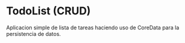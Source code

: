 # TodoList (CRUD)

Aplicacion simple de lista de tareas haciendo uso de CoreData 
para la persistencia de datos. 

